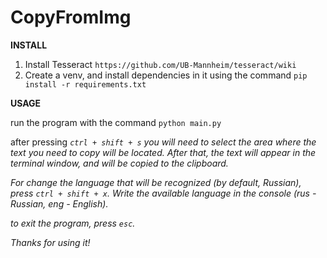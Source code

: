 # CopyFromImg

<b>INSTALL</b>

1. Install Tesseract `https://github.com/UB-Mannheim/tesseract/wiki`
2. Create a venv, and install dependencies in it using the command `pip install -r requirements.txt`

<b>USAGE</b>

run the program with the command `python main.py`

after pressing <i>`ctrl + shift + s`<i> you will need to select the area where the text you need to copy will be located. After that, the text will appear in the terminal window, and will be copied to the clipboard.

For change the language that will be recognized (by default, Russian), press <i>`ctrl + shift + x`<i>. Write the available language in the console (rus - Russian, eng - English).

to exit the program, press <i>`esc`<i>.

Thanks for using it!


